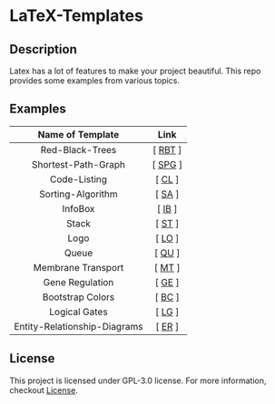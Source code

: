 # LaTeX-Templates

## Description

Latex has a lot of features to make your project beautiful. This repo provides some examples from various topics.

## Examples

| Name of Template | Link |
|    :----:   |    :----:   |
| Red-Black-Trees      | [ [RBT](https://github.com/BenSt099/LaTeX-Templates/blob/main/Red-Black-Tree/Red-Black-Tree.tex) ]       |
| Shortest-Path-Graph   | [ [SPG](https://github.com/BenSt099/LaTeX-Templates/blob/main/Shortest-Path-Graph/Shortest-Path-Graph.tex) ]        |
| Code-Listing | [ [CL](https://github.com/BenSt099/LaTeX-Templates/blob/main/Listing/CodeListing.tex) ] |
| Sorting-Algorithm | [ [SA](https://github.com/BenSt099/LaTeX-Templates/blob/main/Sorting-Algorithm/SortingAlg.tex) ] | 
| InfoBox | [ [IB](https://github.com/BenSt099/LaTeX-Templates/blob/main/InfoBox/InfoBox.tex) ] |
| Stack | [ [ST](https://github.com/BenSt099/LaTeX-Templates/blob/main/Stack/Stack.tex) ] |
| Logo | [ [LO](https://github.com/BenSt099/LaTeX-Templates/blob/main/Logo/Logo-Exp.tex) ] |
| Queue | [ [QU](https://github.com/BenSt099/LaTeX-Templates/blob/main/Queue/Queue-Exp.tex) ] |
| Membrane Transport| [ [MT](https://github.com/BenSt099/LaTeX-Templates/blob/main/Membrane-Transport/MTrans.tex) ] |
| Gene Regulation | [ [GE](https://github.com/BenSt099/LaTeX-Templates/blob/main/Gene-Regulation/Gene-Regulation.tex) ] |
| Bootstrap Colors | [ [BC](https://github.com/BenSt099/LaTeX-Templates/blob/main/Bootstrap-Colors/bootstrapcolors.sty) ] |
| Logical Gates | [ [LG](https://github.com/BenSt099/LaTeX-Templates/blob/main/LogicGates/Gates.tex) ] |
| Entity-Relationship-Diagrams | [ [ER](https://github.com/BenSt099/LaTeX-Templates/blob/main/Entity-Relationship-Diag/erdiagrams.tex) ] |

## License

This project is licensed under GPL-3.0 license. For more information, checkout [License](https://github.com/BenSt099/LaTeX-Templates/blob/main/LICENSE).